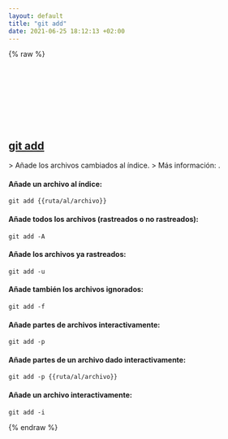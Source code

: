 ```yaml
---
layout: default
title: "git add"
date: 2021-06-25 18:12:13 +02:00
---
```

{% raw %}
<h2 id="git-add">
  <a href="/es/common/git-add.html">git add</a> <a href="#git-add"><svg class="icon">
    <use href="/assets/images/unicode_sprite.svg#link" />
  </svg></a>
</h2>
> Añade los archivos cambiados al índice.
> Más información: <https://git-scm.com/docs/git-add>.

#### Añade un archivo al índice:
```shell
git add {{ruta/al/archivo}}
```
#### Añade todos los archivos (rastreados o no rastreados):
```shell
git add -A
```
#### Añade los archivos ya rastreados:
```shell
git add -u
```
#### Añade también los archivos ignorados:
```shell
git add -f
```
#### Añade partes de archivos interactivamente:
```shell
git add -p
```
#### Añade partes de un archivo dado interactivamente:
```shell
git add -p {{ruta/al/archivo}}
```
#### Añade un archivo interactivamente:
```shell
git add -i
```
{% endraw %}